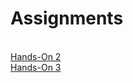 
<h1>Assignments</h1>

<br>
<a href = "https://nighthawk-real.github.io/cis-2013-programs/hands-on-2/">Hands-On 2</a>
<br>
<a href = "https://nighthawk-real.github.io/cis-2013-programs/hands-on-3/">Hands-On 3</a>
